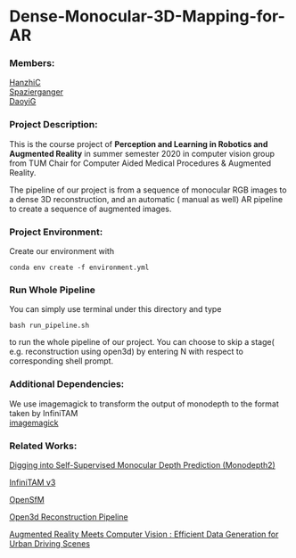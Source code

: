 # Dense-Monocular-3D-Mapping-for-AR
### Members:  
[HanzhiC](https://github.com/HanzhiC)  
[Spazierganger](https://github.com/Spazierganger)  
[DaoyiG](https://github.com/DaoyiG)

### Project Description:
This is the course project of **Perception and Learning in Robotics and Augmented Reality** in summer semester 2020 in computer vision group from TUM Chair for Computer Aided Medical Procedures & Augmented Reality.  

The pipeline of our project is from a sequence of monocular RGB images to a dense 3D reconstruction, and an automatic ( manual as well) AR pipeline to create a sequence of augmented images.  
### Project Environment:  
Create our environment with 
```
conda env create -f environment.yml
```

### Run Whole Pipeline  
You can simply use terminal under this directory and type
```
bash run_pipeline.sh
```
to run the whole pipeline of our project. You can choose to skip a stage( e.g. reconstruction using open3d) by entering N with respect to corresponding shell prompt.
### Additional Dependencies:

We use imagemagick to transform the output of monodepth to the format taken by InfiniTAM  
[imagemagick](https://imagemagick.org/)

### Related Works:  
[Digging into Self-Supervised Monocular Depth Prediction (Monodepth2)](https://github.com/nianticlabs/monodepth2)  

[InfiniTAM v3](https://github.com/victorprad/InfiniTAM)  

[OpenSfM](https://github.com/mapillary/OpenSfM)  

[Open3d Reconstruction Pipeline](https://github.com/intel-isl/Open3D/tree/master/examples/python/ReconstructionSystem)  

[Augmented Reality Meets Computer Vision : Efficient Data Generation for Urban Driving Scenes](https://arxiv.org/abs/1708.01566)  


